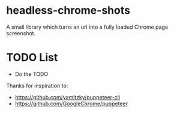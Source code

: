 # headless-chrome-shots
A small library which turns an url into a fully loaded Chrome page screenshot.

# TODO List
* Do the TODO

Thanks for inspiration to:

* https://github.com/yamitzky/puppeteer-cli
* https://github.com/GoogleChrome/puppeteer